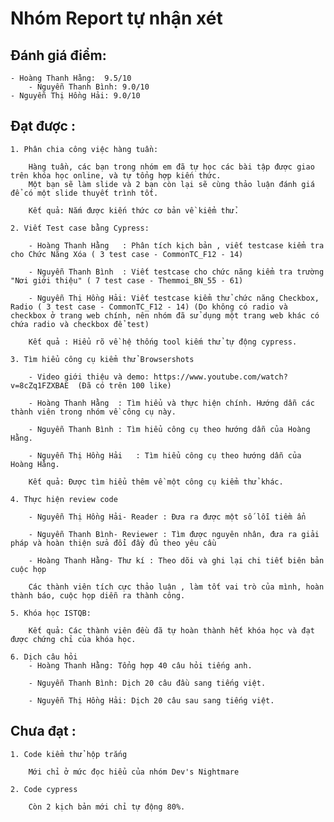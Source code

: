 # Nhóm Report tự nhận xét

## Đánh giá điểm:
	- Hoàng Thanh Hằng:  9.5/10
        - Nguyễn Thanh Bình: 9.0/10
	- Nguyễn Thị Hồng Hải: 9.0/10
	
## Đạt được : 

	1. Phân chia công việc hàng tuần:

		Hàng tuần, các bạn trong nhóm em đã tự học các bài tập được giao trên khóa học online, và tự tổng hợp kiến thức. 
		Một bạn sẽ làm slide và 2 bạn còn lại sẽ cùng thảo luận đánh giá để có một slide thuyết trình tốt.

		Kết quả: Nắm được kiến thức cơ bản về kiểm thử.

	2. Viết Test case bằng Cypress: 

		- Hoàng Thanh Hằng   : Phân tích kịch bản , viết testcase kiểm tra cho Chức Năng Xóa ( 3 test case - CommonTC_F12 - 14)

		- Nguyễn Thanh Bình  : Viết testcase cho chức năng kiểm tra trường "Nơi giới thiệu" ( 7 test case - Themmoi_BN_55 - 61)

		- Nguyễn Thị Hồng Hải: Viết testcase kiểm thử chức năng Checkbox, Radio ( 3 test case - CommonTC_F12 - 14) (Do không có radio và checkbox ở trang web chính, nên nhóm đã sử dụng một trang web khác có chứa radio và checkbox để test)

		Kết quả	: Hiểu rõ về hệ thống tool kiếm thử tự động cypress.

	3. Tìm hiểu công cụ kiểm thử Browsershots 

		- Video giới thiệu và demo: https://www.youtube.com/watch?v=8cZq1FZXBAE  (Đã có trên 100 like)

		- Hoàng Thanh Hằng	: Tìm hiểu và thực hiện chính. Hướng dẫn các thành viên trong nhóm về công cụ này.

		- Nguyễn Thanh Bình	: Tìm hiểu công cụ theo hướng dẫn của Hoàng Hằng. 

		- Nguyễn Thị Hồng Hải	: Tìm hiểu công cụ theo hướng dẫn của Hoàng Hằng. 

		Kết quả: Được tìm hiểu thêm về một công cụ kiểm thử khác.
		
	4. Thực hiện review code
	
		- Nguyễn Thị Hồng Hải- Reader : Đưa ra được một số lỗi tiềm ẩn
		
		- Nguyễn Thanh Bình- Reviewer : Tìm được nguyên nhân, đưa ra giải pháp và hoàn thiện sửa đổi đầy đủ theo yêu cầu
		
		- Hoàng Thanh Hằng- Thư kí : Theo dõi và ghi lại chi tiết biên bản cuộc họp
		
		Các thành viên tích cực thảo luận , làm tốt vai trò của mình, hoàn thành báo, cuộc họp diễn ra thành công.

	5. Khóa học ISTQB:

		Kết quả: Các thành viên đều đã tự hoàn thành hết khóa học và đạt được chứng chỉ của khóa học.
		
	6. Dịch câu hỏi
		- Hoàng Thanh Hằng: Tổng hợp 40 câu hỏi tiếng anh.

		- Nguyễn Thanh Bình: Dịch 20 câu đầu sang tiếng việt.

		- Nguyễn Thị Hồng Hải: Dịch 20 câu sau sang tiếng việt.



## Chưa đạt : 

	1. Code kiểm thử hộp trắng

		Mới chỉ ở mức đọc hiểu của nhóm Dev's Nightmare

	2. Code cypress

		Còn 2 kịch bản mới chỉ tự động 80%.

